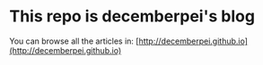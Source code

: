 # This repo is decemberpei's blog
You can browse all the articles in: [http://decemberpei.github.io](http://decemberpei.github.io)
